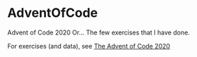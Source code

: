 # AdventOfCode
Advent of Code 2020
Or... The few exercises that I have done.

For exercises (and data), see [The Advent of Code 2020](https://adventofcode.com/2020)
